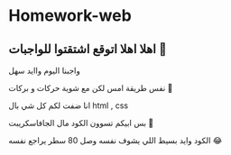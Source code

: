 # Homework-web


## اهلا اهلا اتوقع اشتقتوا للواجبات 👀

 
 واجبنا اليوم واايد سهل 

 نفس طريقة امس لكن مع شوية حركات و بركات 🥰


انا ضفت لكم كل شي بال html , css


بس ابيكم تسوون الكود مال الجافاسكريبت 🥰


الكود وايد بسيط اللي يشوف نفسه وصل 80 سطر يراجع نفسه 😂


